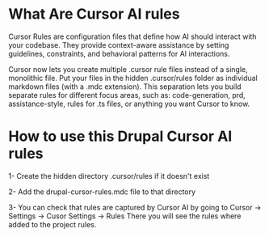 # What Are Cursor AI rules
Cursor Rules are configuration files that define how AI should interact
with your codebase. They provide context-aware assistance by setting
guidelines, constraints, and behavioral patterns for AI interactions.

Cursor now lets you create multiple .cursor rule files instead of a
single, monolithic file. Put your files in the hidden .cursor/rules
folder as individual markdown files (with a .mdc extension). 
This separation lets you build separate rules for different focus
areas, such as: code-generation, prd, assistance-style, rules for
.ts files, or anything you want Cursor to know.

# How to use this Drupal Cursor AI rules
1- Create the hidden directory .cursor/rules if it doesn't exist

2- Add the drupal-cursor-rules.mdc file to that directory

3- You can check that rules are captured by Cursor AI by going to 
Cursor -> Settings -> Cusor Settings -> Rules
There you will see the rules where added to the project rules.
